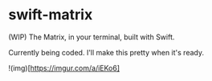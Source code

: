# swift-matrix
(WIP) The Matrix, in your terminal, built with Swift.

Currently being coded. I'll make this pretty when it's ready.

!(img)[https://imgur.com/a/iEKo6]

<blockquote class="imgur-embed-pub" lang="en" data-id="a/iEKo6"><a href="//imgur.com/iEKo6"></a></blockquote><script async src="//s.imgur.com/min/embed.js" charset="utf-8"></script>
